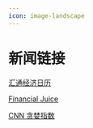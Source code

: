 ```yaml
---
icon: image-landscape
---
```


# 新闻链接

[汇通经济日历](https://rl.fx678.com/)

[Financial Juice](https://www.financialjuice.com/)

[CNN 贪婪指数](https://edition.cnn.com/markets/fear-and-greed)
